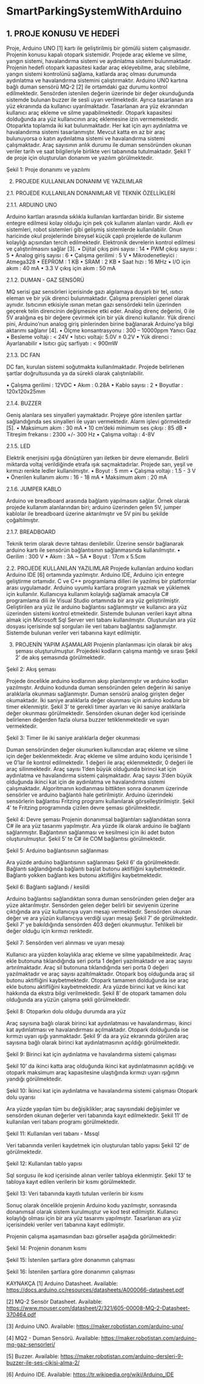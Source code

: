 #  SmartParkingSystemWithArduino
 
<h2> 1.	PROJE KONUSU VE HEDEFİ </h2>
Proje, Arduino UNO [1] kartı ile geliştirilmiş bir gömülü sistem çalışmasıdır. Projenin konusu kapalı otopark sistemidir. Projede araç ekleme ve silme, yangın sistemi, havalandırma sistemi ve aydınlatma sistemi bulunmaktadır. Projenin hedefi otopark kapasitesi kadar araç ekleyebilme, araç silebilme, yangın sistemi kontrolünü sağlama, katlarda araç olması durumunda aydınlatma ve havalandırma sistemini çalıştırmaktır. Arduino UNO kartına bağlı duman sensörü MQ-2 [2] ile ortamdaki gaz durumu kontrol edilmektedir. Sensörden istenilen değerin üzerinde bir değer okunduğunda sistemde bulunan buzzer ile sesli uyarı verilmektedir. Ayrıca tasarlanan ara yüz ekranında da kullanıcı uyarılmaktadır. Tasarlanan ara yüz ekranından kullanıcı araç ekleme ve silme yapabilmektedir. Otopark kapasitesi dolduğunda ara yüz kullanıcının araç eklemesine izin vermemektedir. Otoparkta toplamda iki kat bulunmaktadır. Her kat için ayrı aydınlatma ve havalandırma sistemi tasarlanmıştır. Mevcut katta en az bir araç bulunuyorsa o katın aydınlatma sistemi ve havalandırma sistemi çalışmaktadır. Araç sayısının anlık durumu ile duman sensöründen okunan veriler tarih ve saat bilgileriyle birlikte veri tabanında tutulmaktadır. Şekil 1’ de proje için oluşturulan donanım ve yazılım görülmektedir.

 	 

Şekil 1: Proje donanımı ve yazılımı






2.	PROJEDE KULLANILAN DONANIM VE YAZILIMLAR

2.1.	  PROJEDE KULLANILAN DONANIMLAR VE TEKNİK ÖZELLİKLERİ

2.1.1.  ARDUINO UNO

Arduino kartları arasında sıklıkla kullanılan kartlardan biridir. Bir sisteme entegre edilmesi kolay olduğu için pek çok kullanım alanları vardır. Akıllı ev sistemleri, robot sistemleri gibi gelişmiş sistemlerde kullanılabilir. Onun haricinde okul projelerinde bireysel küçük çaplı projelerde de kullanım kolaylığı açısından tercih edilmektedir. Elektronik devrelerin kontrol edilmesi ve çalıştırılmasını sağlar [3].
•	Dijital çıkış pini sayısı : 14
•	PWM çıkışı sayısı : 5
•	Analog giriş sayısı : 6
•	Çalışma gerilimi  : 5 V
•	Mikrodenetleyici : Atmega328
•	EEPROM : 1 KB
•	SRAM : 2 KB
•	Saat hızı : 16 MHz
•	I/O için akım : 40 mA
•	3.3 V çıkış için akım : 50 mA

2.1.2.	DUMAN - GAZ SENSÖRÜ

  MQ serisi gaz sensörleri içerisinde gazı algılamaya duyarlı bir tel, ısıtıcı eleman ve bir yük direnci bulunmaktadır. Çalışma prensipleri genel olarak aynıdır. Isıtıcının etkisiyle ısınan metan gazı sensördeki telin üzerinden geçerek telin direncinin değişmesine etki eder. Analog direnç değerini, 0 ile 5V aralığına eş bir değere çevirmek için bir yük direnci kullanılır. Yük direnci pini, Arduino’nun analog giriş pinlerinden birine bağlanarak Arduino’ya bilgi aktarımı sağlanır [4].
•	Ölçme konsantrasyonu : 300 – 10000ppm Yanıcı Gaz
•	Besleme voltajı : < 24V 
•	Istıcı voltajı: 5.0V ± 0.2V 
•	Yük direnci : Ayarlanabilir
•	Isıtıcı güç sarfiyatı : < 900mW

2.1.3.	 DC FAN 

DC fan, kurulan sistemi soğutmakta kullanılmaktadır. Projede belirlenen şartlar doğrultusunda ya da sürekli olarak çalıştırılabilir.



•	Çalışma gerilimi : 12VDC
•	Akım : 0.28A
•	Kablo sayısı : 2
•	Boyutlar : 120x120x25mm

2.1.4.	 BUZZER

Geniş alanlara ses sinyalleri yaymaktadır. Projeye göre istenilen şartlar sağlandığında ses sinyalleri ile uyarı vermektedir. Alarm işlevi görmektedir [5].
•	Maksimum akım : 30 mA
•	10 cm’deki minimum ses çıkışı : 85 dB
•	Titreşim frekansı : 2300 +/- 300 Hz
•	Çalışma voltajı : 4-8V




2.1.5.	 LED

Elektrik enerjisini ışığa dönüştüren yarı iletken bir devre elemanıdır. Belirli miktarda voltaj verildiğinde etrafa ışık saçmaktadırlar. Projede sarı, yeşil ve kırmızı renkte ledler kullanılmıştır.
•	Boyut : 5 mm
•	Çalışma voltajı : 1.5 - 3 V
•	Önerilen kullanım akımı : 16 - 18 mA
•	Maksimum akım : 20 mA

2.1.6.	 JUMPER KABLO

Arduino ve breadboard arasında bağlantı yapılmasını sağlar. Örnek olarak projede kullanım alanlarından biri; arduino üzerinden gelen 5V, jumper kablolar ile breadboard üzerine aktarılmıştır ve 5V pini bu şekilde çoğaltılmıştır.

2.1.7.	 BREADBOARD


Teknik terim olarak devre tahtası denilebilir. Üzerine sensör bağlanarak arduino kartı ile sensörün bağlantısının sağlanmasında kullanılmıştır.
•	Gerilim : 300 V
•	Akım : 3A ~ 5A
•	Boyut : 17cm x 5.5cm







2.2.	PROJEDE KULLANILAN YAZILIMLAR
Projede kullanılan arduino kodları Arduino IDE [6] ortamında yazılmıştır. Arduino IDE, Arduino için entegre geliştirme ortamıdır. C ve C++ programlama dilleri ile yazılmış bir platformlar arası uygulamadır. Arduino uyumlu kartlara program yazmak ve yüklemek için kullanılır. Kullanıcıya kullanım kolaylığı sağlamak amacıyla C# programlama dili ile Visual Studio ortamında bir ara yüz geliştirilmiştir. Geliştirilen ara yüz ile arduino bağlantısı sağlanmıştır ve kullanıcı ara yüz üzerinden sistemi kontrol etmektedir. Sistemde bulunan verileri kayıt altına almak için Microsoft Sql Server veri tabanı kullanılmıştır. Oluşturulan ara yüz dosyası içerisinde sql sorguları ile veri tabanı bağlantısı sağlanmıştır. Sistemde bulunan veriler veri tabanına kayıt edilmiştir.

















3.	PROJENİN YAPIM AŞAMALARI
Projenin planlanması için olarak bir akış şeması oluşturulmuştur. Projedeki kodların çalışma mantığı ve sırası Şekil 2’ de akış şemasında görülmektedir.

 
Şekil 2: Akış şeması

Projede öncelikle arduino kodlarının akışı planlanmıştır ve arduino kodları yazılmıştır. Arduino kodunda duman sensöründen gelen değerin iki saniye aralıklarla okunması sağlanmıştır. Duman sensörü analog girişten değer okumaktadır. İki saniye aralıklarla değer okunması için arduino koduna bir timer eklenmiştir. Şekil 3’ te gerekli timer ayarları ve iki saniye aralıklarla değer okunması görülmektedir. Sensörden okunan değer kod içerisinde belirlenen değerden fazla olursa buzzer tetiklenmektedir ve uyarı vermektedir.
 
 
Şekil 3: Timer ile iki saniye aralıklarla değer okunması


Duman sensöründen değer okunurken kullanıcıdan araç ekleme ve silme için değer beklenmektedir. Araç ekleme ve silme arduino kodu içerisinde 1 ve 0’lar ile kontrol edilmektedir. 1 değeri ile araç eklenmektedir, 0 değeri ile araç silinmektedir. Araç sayısı 1’den büyük olduğunda birinci kat için aydınlatma ve havalandırma sistemi çalışmaktadır. Araç sayısı 3’den büyük olduğunda ikinci kat için de aydınlatma ve havalandırma sistemi çalışmaktadır. 
Algoritmanın kodlanması bittikten sonra donanım üzerinde sensörler ve arduino bağlantılı hale getirilmiştir. Arduino üzerindeki sensörlerin bağlantısı Fritzing programı kullanılarak görselleştirilmiştir. Şekil 4’ te Fritzing programında çizilen devre şeması görülmektedir.

 
Şekil 4: Devre şeması
Projenin donanımsal bağlantıları sağlandıktan sonra C# ile ara yüz tasarımı yapılmıştır. Ara yüzde ilk olarak arduino ile bağlantı sağlanmıştır. Bağlantının sağlanması ve kesilmesi için iki adet buton oluşturulmuştur. Şekil 5’ te C# ile COM bağlantısı görülmektedir.
 	 
Şekil 5: Arduino bağlantısının sağlanması

Ara yüzde arduino bağlantısının sağlanması Şekil 6’ da görülmektedir. Bağlantı sağlandığında bağlantı başlat butonu aktifliğini kaybetmektedir. Bağlantı yokken bağlantı kes butonu aktifliğini kaybetmektedir.
 	 
Şekil 6: Bağlantı sağlandı / kesildi


Arduino bağlantısı sağlandıktan sonra duman sensöründen gelen değer ara yüze aktarılmıştır. Sensörden gelen değer belirli bir seviyenin üzerine çıktığında ara yüz kullanıcıya uyarı mesajı vermektedir. Sensörden okunan değer ve ara yüzün kullanıcıya verdiği uyarı mesajı Şekil 7’ de görülmektedir. Şekil 7’ ye bakıldığında sensörden 403 değeri okunmuştur. Tehlikeli bir değer olduğu için kırmızı renktedir.
 
Şekil 7: Sensörden veri alınması ve uyarı mesajı

Kullanıcı ara yüzden kolaylıkla araç ekleme ve silme yapabilmektedir. Araç ekle butonuna tıklandığında seri porta 1 değeri yazılmaktadır ve araç sayısı artırılmaktadır. Araç sil butonuna tıklandığında seri porta 0 değeri yazılmaktadır ve araç sayısı azaltılmaktadır. Otopark boş olduğunda araç sil butonu aktifliğini kaybetmektedir. Otopark tamamen dolduğunda ise araç ekle butonu aktifliğini kaybetmektedir. Ara yüzde birinci kat ve ikinci kat hakkında da ekstra bilgi verilmektedir. Şekil 8’ de otopark tamamen dolu olduğunda ara yüzün çalışma şekli görülmektedir.

 
Şekil 8: Otoparkın dolu olduğu durumda ara yüz

Araç sayısına bağlı olarak birinci kat aydınlatması ve havalandırması, ikinci kat aydınlatması ve havalandırması açılmaktadır. Otopark dolduğunda ise kırmızı uyarı ışığı yanmaktadır. Şekil 9’ da ara yüz ekranında görülen araç sayısına bağlı olarak birinci kat aydınlatmasının açıldığı görülmektedir. 

 
Şekil 9: Birinci kat için aydınlatma ve havalandırma sistemi çalışması


Şekil 10’ da ikinci katta araç olduğunda ikinci kat aydınlatmasının açıldığı ve otopark maksimum araç kapasitesine ulaştığında kırmızı uyarı ışığının yandığı görülmektedir.

 
Şekil 10: İkinci kat için aydınlatma ve havalandırma sistemi çalışması 
 Otopark dolu uyarısı

Ara yüzde yapılan tüm bu değişiklikler; araç sayısındaki değişimler ve sensörden okunan değerler veri tabanında kayıt edilmektedir. Şekil 11’ de kullanılan veri tabanı programı görülmektedir.

 
Şekil 11: Kullanılan veri tabanı - Mssql

Veri tabanında verileri kaydetmek için oluşturulan tablo yapısı Şekil 12’ de görülmektedir.

 
Şekil 12: Kullanılan tablo yapısı

Sql sorgusu ile kod içerisinde alınan veriler tabloya eklenmiştir. Şekil 13’ te tabloya kayıt edilen verilerin bir kısmı görülmektedir.
 
Şekil 13: Veri tabanında kayıtlı tutulan verilerin bir kısmı

Sonuç olarak öncelikle projenin Arduino kodu yazılmıştır, sonrasında donanımsal olarak sistem kurulmuştur ve kod test edilmiştir. Kullanıcı kolaylığı olması için bir ara yüz tasarımı yapılmıştır. Tasarlanan ara yüz içerisindeki veriler veri tabanına kayıt edilmiştir.


Projenin çalışma aşamasından bazı görseller aşağıda görülmektedir:
 
Şekil 14: Projenin donanım kısmı

 
Şekil 15: İstenilen şartlara göre donanımın çalışması

 
Şekil 16: İstenilen şartlara göre donanımın çalışması


KAYNAKÇA
[1]	Arduino Datasheet. Available: https://docs.arduino.cc/resources/datasheets/A000066-datasheet.pdf

[2]	MQ-2 Sensör Datasheet. Available: https://www.mouser.com/datasheet/2/321/605-00008-MQ-2-Datasheet-370464.pdf

[3]	Arduino UNO. Available: https://maker.robotistan.com/arduino-uno/

[4]	MQ2 - Duman Sensörü. Available: https://maker.robotistan.com/arduino-mq-gaz-sensorleri/

[5]	Buzzer. Available: https://maker.robotistan.com/arduino-dersleri-9-buzzer-ile-ses-cikisi-alma-2/

[6]	Arduino IDE. Available: https://tr.wikipedia.org/wiki/Arduino_IDE

